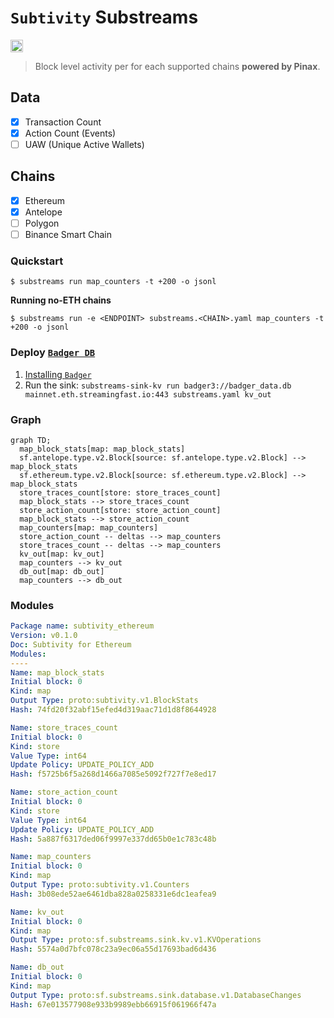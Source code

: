 # `Subtivity` Substreams

[<img alt="GitHub Workflow Status" src="https://img.shields.io/github/actions/workflow/status/pinax-network/subtivity-substreams/ci.yml?branch=main&style=for-the-badge" height="20">](https://github.com/pinax-network/subtivity-substreams/actions?query=branch%3Amain)

> Block level activity per for each supported chains **powered by Pinax**.

## Data

- [x] Transaction Count
- [x] Action Count (Events)
- [ ] UAW (Unique Active Wallets)

## Chains

- [x] Ethereum
- [x] Antelope
- [ ] Polygon
- [ ] Binance Smart Chain

### Quickstart

```
$ substreams run map_counters -t +200 -o jsonl
```

**Running no-ETH chains**

```
$ substreams run -e <ENDPOINT> substreams.<CHAIN>.yaml map_counters -t +200 -o jsonl
```

### Deploy [`Badger DB`](https://github.com/dgraph-io/badger)

1. [Installing `Badger`](https://github.com/dgraph-io/badger#installing)
2. Run the sink: `substreams-sink-kv run badger3://badger_data.db mainnet.eth.streamingfast.io:443 substreams.yaml kv_out`


### Graph

```mermaid
graph TD;
  map_block_stats[map: map_block_stats]
  sf.antelope.type.v2.Block[source: sf.antelope.type.v2.Block] --> map_block_stats
  sf.ethereum.type.v2.Block[source: sf.ethereum.type.v2.Block] --> map_block_stats
  store_traces_count[store: store_traces_count]
  map_block_stats --> store_traces_count
  store_action_count[store: store_action_count]
  map_block_stats --> store_action_count
  map_counters[map: map_counters]
  store_action_count -- deltas --> map_counters
  store_traces_count -- deltas --> map_counters
  kv_out[map: kv_out]
  map_counters --> kv_out
  db_out[map: db_out]
  map_counters --> db_out
```

### Modules

```yaml
Package name: subtivity_ethereum
Version: v0.1.0
Doc: Subtivity for Ethereum
Modules:
----
Name: map_block_stats
Initial block: 0
Kind: map
Output Type: proto:subtivity.v1.BlockStats
Hash: 74fd20f32abf15efed4d319aac71d1d8f8644928

Name: store_traces_count
Initial block: 0
Kind: store
Value Type: int64
Update Policy: UPDATE_POLICY_ADD
Hash: f5725b6f5a268d1466a7085e5092f727f7e8ed17

Name: store_action_count
Initial block: 0
Kind: store
Value Type: int64
Update Policy: UPDATE_POLICY_ADD
Hash: 5a887f6317ded06f9997e337dd65b0e1c783c48b

Name: map_counters
Initial block: 0
Kind: map
Output Type: proto:subtivity.v1.Counters
Hash: 3b08ede52ae6461dba828a0258331e6dc1eafea9

Name: kv_out
Initial block: 0
Kind: map
Output Type: proto:sf.substreams.sink.kv.v1.KVOperations
Hash: 5574a0d7bfc078c23a9ec06a55d17693bad6d436

Name: db_out
Initial block: 0
Kind: map
Output Type: proto:sf.substreams.sink.database.v1.DatabaseChanges
Hash: 67e013577908e933b9989ebb66915f061966f47a
```
